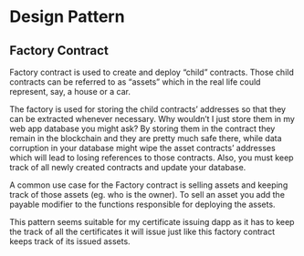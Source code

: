 # Design Pattern

## Factory Contract

Factory contract is used to create and deploy “child” contracts. Those child contracts can be referred to as “assets” which in the real life could represent, say, a house or a car.

The factory is used for storing the child contracts’ addresses so that they can be extracted whenever necessary. Why wouldn’t I just store them in my web app database you might ask? By storing them in the contract they remain in the blockchain and they are pretty much safe there, while data corruption in your database might wipe the asset contracts’ addresses which will lead to losing references to those contracts. Also, you must keep track of all newly created contracts and update your database.

A common use case for the Factory contract is selling assets and keeping track of those assets (eg. who is the owner). To sell an asset you add the payable modifier to the functions responsible for deploying the assets.

This pattern seems suitable for my certificate issuing dapp as it has to keep the track of all the certificates it will issue just like this factory contract keeps track of its issued assets.
